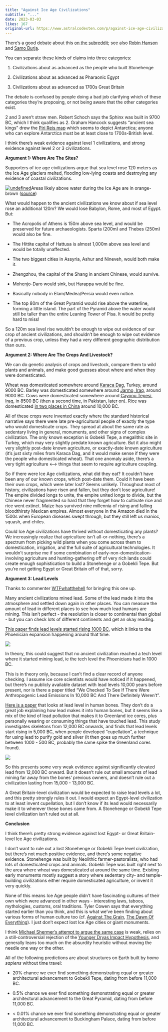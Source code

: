```yaml
---
title: "Against Ice Age Civilizations"
subtitle: "..."
date: 2023-03-03
likes: 167
original-url: https://www.astralcodexten.com/p/against-ice-age-civilizations
---
```

There’s a good debate about this [on the subreddit](https://www.reddit.com/r/slatestarcodex/comments/11bnzgw/no_there_wasnt_an_advanced_civilization_12000/); see also [Robin Hanson](https://www.overcomingbias.com/p/lost-advanced-civilizationshtml) and [Samo Burja](https://www.palladiummag.com/2021/05/22/palladium-podcast-59-samo-burja-on-long-history/).

You can separate these kinds of claims into three categories:

  1. Civilizations about as advanced as the people who built Stonehenge

  2. Civilizations about as advanced as Pharaonic Egypt

  3. Civilizations about as advanced as 1700s Great Britain




The debate is confused by people doing a bad job clarifying which of these categories they’re proposing, or not being aware that the other categories exist. 

2 and 3 aren’t straw men. Robert Schoch says the Sphinx was built in 9700 BC, which I think qualifies as 2. Graham Hancock suggests “ancient sea kings” drew the [Piri Reis map](https://en.wikipedia.org/wiki/Piri_Reis_map) which seems to depict Antarctica; anyone who can explore Antarctica must be at least close to 1700s-British level. 

I think there’s weak evidence against level 1 civilizations, and strong evidence against level 2 or 3 civilizations.

 **Argument 1: Where Are The Sites?**

Supporters of ice age civilizations argue that sea level rose 120 meters as the Ice Age glaciers melted, flooding low-lying coasts and destroying any evidence of coastal civilizations. 

[![undefined](https://substackcdn.com/image/fetch/w_1456,c_limit,f_auto,q_auto:good,fl_progressive:steep/https%3A%2F%2Fsubstack-post-media.s3.amazonaws.com%2Fpublic%2Fimages%2F05438735-e66c-40a9-85aa-2b391705a0fe_1069x644.png)](https://substackcdn.com/image/fetch/f_auto,q_auto:good,fl_progressive:steep/https%3A%2F%2Fsubstack-post-media.s3.amazonaws.com%2Fpublic%2Fimages%2F05438735-e66c-40a9-85aa-2b391705a0fe_1069x644.png)Areas likely above water during the Ice Age are in orange-brown ([source](https://en.wikiversity.org/wiki/Continental_shelves/Mediterranean))

What would happen to the ancient civilizations we know about if sea level rose an additional 120m? We would lose Babylon, Rome, and most of Egypt. But:

  * The Acropolis of Athens is 150m above sea level, and would be preserved for future archaeologists. Sparta (200m) and Thebes (250m) would also be fine.

  * The Hittite capital of Hattusa is almost 1,000m above sea level and would be totally unaffected.

  * The two biggest cities in Assyria, Ashur and Nineveh, would both make it.

  * Zhengzhou, the capital of the Shang in ancient Chinese, would survive.

  * Mohenjo-Daro would sink, but Harappa would be fine.

  * Basically nobody in Elam/Medea/Persia would even notice.

  * The top 80m of the Great Pyramid would rise above the waterline, forming a little island. The part of the Pyramid above the water would still be taller than the entire Leaning Tower of Pisa. It would be pretty hard to miss!




So a 120m sea level rise wouldn’t be enough to wipe out evidence of our crop of ancient civilizations, and shouldn’t be enough to wipe out evidence of a previous crop, unless they had a very different geographic distribution than ours. 

**Argument 2: Where Are The Crops And Livestock?**

We can do genetic analysis of crops and livestock, compare them to wild plants and animals, and make good guesses about where and when they were domesticated.

Wheat was domesticated somewhere around [Karaca Dag](https://en.wikipedia.org/wiki/Karaca_Da%C4%9F), Turkey, around 9000 BC. Barley was domesticated somewhere around [Jarmo, Iraq](https://en.wikipedia.org/wiki/Barley#History), around 9000 BC. Cows were domesticated somewhere around [Cayonu Tepesi, Iraq](https://en.wikipedia.org/wiki/Cattle#Domestication_and_husbandry), in 8500 BC (then a second time, in Pakistan, later on). Rice was domesticated [in two places in China](https://en.wikipedia.org/wiki/History_of_rice_cultivation) around 10,000 BC.

All of these crops were invented exactly where the standard historical narrative says there were late pre-agricultural people of exactly the type who would domesticate crops. They spread at about the same rate as sedentary living in general, monuments, and other signs of complex civilization. The only known exception is Gobekli Tepe, a megalithic site in Turkey, which may very slightly predate known agriculture. But it also might very slightly post-date known agriculture, or exactly-date known agriculture (it’s just sixty miles from Karaca Dag, and it would make sense if they were the people who domesticated wheat). That one anomaly aside, there’s a very tight agriculture <—> things that seem to require agriculture coupling.

So if there were Ice Age civilizations, what did they eat? It couldn’t have been any of our known crops, which post-date them. Could it have been their own crops, which were later lost? Seems unlikely. Throughout most of history, civilizations have risen and fallen, but they don’t lose agriculture! The empire divided longs to unite, the empire united longs to divide, but the Chinese never fragmented so hard that they forget how to cultivate rice and rice went extinct. Maize has survived nine millennia of rising and falling bloodthirsty Mexican empires. Almost everyone in the Amazon died in the 1500s when European diseases swept through, but they still left us manioc, squash, and chiles.

Could Ice Age civilizations have thrived without domesticating any plants? We increasingly realize that agriculture isn’t all-or-nothing, there’s a spectrum from picking wild plants when you come across them to domestication, irrigation, and the full suite of agricultural technologies. It wouldn’t surprise me if some combination of early-non-domestication-involving agriculture and hunting-gathering off of very rich lands could create enough sophistication to build a Stonehenge or a Gobekli Tepe. But you’re not getting Egypt or Great Britain off of that, sorry.

 **Argument 3: Lead Levels**

Thanks to commenter [WTFwhatthehell](https://www.reddit.com/r/slatestarcodex/comments/11bnzgw/no_there_wasnt_an_advanced_civilization_12000/j9zn8zd/) for bringing this one up.

Many ancient civilizations mined lead. Some of the lead made it into the atmosphere and settled down again in other places. You can measure the amount of lead in different places to see how much lead humans are mining. This isn’t perfect - the resolution is closer to continental than global - but you can check lots of different continents and get an okay reading.

[This paper finds lead levels started rising 1000 BC](https://www.pnas.org/doi/10.1073/pnas.1721818115), which it links to the Phoenician expansion happening around that time.

[![](https://substackcdn.com/image/fetch/w_1456,c_limit,f_auto,q_auto:good,fl_progressive:steep/https%3A%2F%2Fsubstack-post-media.s3.amazonaws.com%2Fpublic%2Fimages%2F6265c4a7-a563-477c-afbc-7b3c9b8dd73e_1280x1247.jpeg)](https://substackcdn.com/image/fetch/f_auto,q_auto:good,fl_progressive:steep/https%3A%2F%2Fsubstack-post-media.s3.amazonaws.com%2Fpublic%2Fimages%2F6265c4a7-a563-477c-afbc-7b3c9b8dd73e_1280x1247.jpeg)

In theory, this could suggest that no ancient civilization reached a tech level where it started mining lead, ie the tech level the Phoenicians had in 1000 BC.

This is in theory only, because I can’t find a clear record of anyone checking. I assume ice core scientists would have noticed if it happened, but there’s no publicly available dataset with lead levels 10,000 years before present, nor is there a paper titled “We Checked To See If There Were Anthropogenic Lead Emissions In 10,000 BC And There Definitely Weren’t”. 

[Here is a paper](https://pubs.acs.org/doi/pdf/10.1021/acs.est.1c00614) that looks at lead level in human bones. They don’t do a great job explaining how lead makes it into human bones, but it seems like a mix of the kind of lead pollution that makes it to Greenland ice cores, plus personally wearing or consuming things that have touched lead. This study investigates skeletons from 12,000 BC onwards, and finds that lead levels start rising in 5,000 BC, when people developed “cupellation”, a technique for using lead to purify gold and silver (it then goes up much further between 1000 - 500 BC, probably the same spike the Greenland cores found). 

[![](https://substackcdn.com/image/fetch/w_1456,c_limit,f_auto,q_auto:good,fl_progressive:steep/https%3A%2F%2Fsubstack-post-media.s3.amazonaws.com%2Fpublic%2Fimages%2F0b5de41a-38d8-4145-821d-5e2f6d2de228_534x215.png)](https://substackcdn.com/image/fetch/f_auto,q_auto:good,fl_progressive:steep/https%3A%2F%2Fsubstack-post-media.s3.amazonaws.com%2Fpublic%2Fimages%2F0b5de41a-38d8-4145-821d-5e2f6d2de228_534x215.png)

So this presents some very weak evidence against significantly elevated lead from 12,000 BC onward. But it doesn’t rule out small amounts of lead mining far away from the bones’ previous owners, and doesn’t rule out a civilization lasting from 15,000 - 13,000 BC.

A Great Britain-level civilization would be expected to raise lead levels a lot, and this pretty strongly rules it out. I would expect an Egypt-level civilization to at least invent cupellation, but I don’t know if its lead would necessarily make it to wherever these bones came from. A Stonehenge or Gobekli Tepe level civilization isn’t ruled out at all.

 **Conclusion**

I think there’s pretty strong evidence against lost Egypt- or Great Britain- level Ice Age civilizations.

I don’t want to rule out a lost Stonehenge or Gobekli Tepe level civilization, but there’s not much positive evidence, and there’s some negative evidence. Stonehenge was built by Neolithic farmer-pastoralists, who had lots of domesticated crops and animals. Gobekli Tepe was built right next to the area where wheat was domesticated at around the same time. Existing early monuments mostly suggest a story where sedentary city- and temple- building civilizations either require domesticated agriculture, or invent it very quickly. 

None of this means Ice Age people didn’t have fascinating cultures of their own which were advanced in other ways - interesting laws, taboos, mythologies, customs, oral traditions. Tyler Cowen says that everything started earlier than you think, and this is what we’ve been finding about various forms of human culture too (cf. [Against The Grain](https://slatestarcodex.com/2019/10/14/book-review-against-the-grain/), [The Dawn Of Everything](https://astralcodexten.substack.com/p/your-book-review-the-dawn-of-everything)). I just don’t expect lost Ice Age cities or giant monuments.

I think [Michael Shermer’s attempt to argue the same case](https://www.scientificamerican.com/article/no-there-wasnt-an-advanced-civilization-12-000-years-ago/) is weak, relies on a still-controversial rejection of the [Younger Dryas Impact Hypothesis](https://en.wikipedia.org/wiki/Younger_Dryas_impact_hypothesis), and generally leans too much on the absurdity heuristic without moving the needle one way or the other.

All of the following predictions are about structures on Earth built by _homo sapiens_ without time travel:

  * 20% chance we ever find something demonstrating equal or greater architectural advancement to Gobekli Tepe, dating from before 11,000 BC.

  * 0.5% chance we ever find something demonstrating equal or greater architectural advancement to the Great Pyramid, dating from before 11,000 BC.

  * < 0.01% chance we ever find something demonstrating equal or greater architectural advancement to Buckingham Palace, dating from before 11,000 BC.



